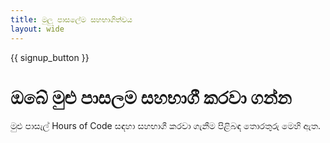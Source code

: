 ```yaml
---
title: මුලු පාසලේම සහභාගිත්වය
layout: wide
---
```


{{ signup_button }}

# ඔබේ මුළු පාසලම සහභාගී කරවා ගන්න

මුළු පාසැල් Hours of Code සඳහා සහභාගී කරවා ගැනීම පිළිබඳ තොරතුරු මෙහි ඇත.